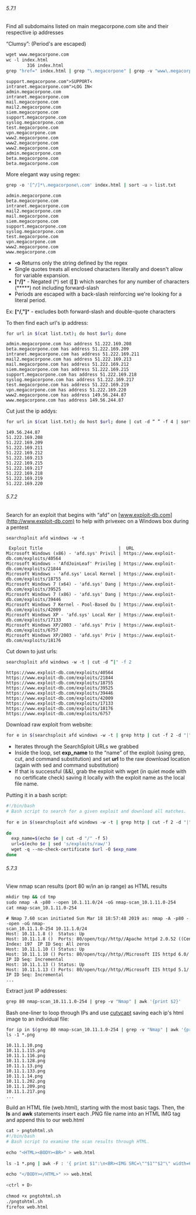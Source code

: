 

###### 5.7.1
Find all subdomains listed on main megacorpone.com site and their respective ip addresses

“Clumsy”: (Period's are escaped)
```bash
wget www.megacorpone.com  
wc -l index.html  
        316 index.html  
grep "href=" index.html | grep "\.megacorpone" | grep -v "www\.megacorpone\.com" | awk -F "http://" '{print $2}' | cut -d "/" -f 1
```
	support.megacorpone.com">SUPPORT<  
	intranet.megacorpone.com">LOG IN<  
	admin.megacorpone.com  
	intranet.megacorpone.com  
	mail.megacorpone.com  
	mail2.megacorpone.com  
	siem.megacorpone.com  
	support.megacorpone.com  
	syslog.megacorpone.com  
	test.megacorpone.com  
	vpn.megacorpone.com  
	www2.megacorpone.com  
	www2.megacorpone.com  
	www2.megacorpone.com  
	admin.megacorpone.com  
	beta.megacorpone.com  
	beta.megacorpone.com


More elegant way using regex:
```bash
grep -o '[^/]*\.megacorpone\.com' index.html | sort -u > list.txt
```
	admin.megacorpone.com  
	beta.megacorpone.com  
	intranet.megacorpone.com  
	mail2.megacorpone.com  
	mail.megacorpone.com  
	siem.megacorpone.com  
	support.megacorpone.com  
	syslog.megacorpone.com  
	test.megacorpone.com  
	vpn.megacorpone.com  
	www2.megacorpone.com  
	www.megacorpone.com


- **-o** Returns only the string defined by the regex  
- Single quotes treats all enclosed characters literally and doesn't allow for variable expansion.  
- **[^/]*** - Negated (**^**) set (**[ ]**) which searches for any number of characters (*****) not including forward-slash  
- Periods are escaped with a back-slash reinforcing we're looking for a literal period.  
  
  
Ex: **\[^/,"\]*** - excludes both forward-slash and double-quote characters  
  
  
To then find each url's ip address:
```bash
for url in $(cat list.txt); do host $url; done
```
	admin.megacorpone.com has address 51.222.169.208  
	beta.megacorpone.com has address 51.222.169.209  
	intranet.megacorpone.com has address 51.222.169.211  
	mail2.megacorpone.com has address 51.222.169.213  
	mail.megacorpone.com has address 51.222.169.212  
	siem.megacorpone.com has address 51.222.169.215  
	support.megacorpone.com has address 51.222.169.218  
	syslog.megacorpone.com has address 51.222.169.217  
	test.megacorpone.com has address 51.222.169.219  
	vpn.megacorpone.com has address 51.222.169.220  
	www2.megacorpone.com has address 149.56.244.87  
	www.megacorpone.com has address 149.56.244.87


Cut just the ip addys:
```bash
for url in $(cat list.txt); do host $url; done | cut -d “ ” -f 4 | sort -u
```
	149.56.244.87  
	51.222.169.208  
	51.222.169.209  
	51.222.169.211  
	51.222.169.212  
	51.222.169.213  
	51.222.169.215  
	51.222.169.217  
	51.222.169.218  
	51.222.169.219  
	51.222.169.220



###### 5.7.2
Search for an exploit that begins with “afd” on [www.exploit-db.com](http://www.exploit-db.com) to help with privexec on a Windows box during a pentest

```bash
searchsploit afd windows -w -t
```
	 Exploit Title                             |  URL  
	Microsoft Windows (x86) - 'afd.sys' Privil | https://www.exploit-db.com/exploits/40564  
	Microsoft Windows - 'AfdJoinLeaf' Privileg | https://www.exploit-db.com/exploits/21844  
	Microsoft Windows - 'afd.sys' Local Kernel | https://www.exploit-db.com/exploits/18755  
	Microsoft Windows 7 (x64) - 'afd.sys' Dang | https://www.exploit-db.com/exploits/39525  
	Microsoft Windows 7 (x86) - 'afd.sys' Dang | https://www.exploit-db.com/exploits/39446  
	Microsoft Windows 7 Kernel - Pool-Based Ou | https://www.exploit-db.com/exploits/42009  
	Microsoft Windows XP - 'afd.sys' Local Ker | https://www.exploit-db.com/exploits/17133  
	Microsoft Windows XP/2003 - 'afd.sys' Priv | https://www.exploit-db.com/exploits/6757  
	Microsoft Windows XP/2003 - 'afd.sys' Priv | https://www.exploit-db.com/exploits/18176  


Cut down to just urls:  
```bash
searchsploit afd windows -w -t | cut -d “|" -f 2
```
	https://www.exploit-db.com/exploits/40564  
	https://www.exploit-db.com/exploits/21844  
	https://www.exploit-db.com/exploits/18755  
	https://www.exploit-db.com/exploits/39525  
	https://www.exploit-db.com/exploits/39446  
	https://www.exploit-db.com/exploits/42009  
	https://www.exploit-db.com/exploits/17133  
	https://www.exploit-db.com/exploits/18176  
	https://www.exploit-db.com/exploits/6757

Download raw exploit from website:
```bash
for e in $(searchsploit afd windows -w -t | grep http | cut -f 2 -d "|"); do exp_name=$(echo $e | cut -d "/" -f 5) && url=$(echo $e | sed 's/exploits/raw/') && wget -q --no-check-certificate $url -O $exp_name; done
```

- Iterates through the SearchSploit URLs we grabbed  
- Inside the loop, set **exp_name** to the “name” of the exploit (using grep, cut, and command substitution) and set **url** to the raw download location (again with sed and command substitution)  
- If that is successful (&&), grab the exploit with wget (in quiet mode with no certificate check) saving it locally with the exploit name as the local file name.  
  
Putting it in a bash script:  
```bash
#!/bin/bash  
# Bash script to search for a given exploit and download all matches.  
  
for e in $(searchsploit afd windows -w -t | grep http | cut -f 2 -d "|")  
  
do  
  exp_name=$(echo $e | cut -d "/" -f 5)  
  url=$(echo $e | sed 's/exploits/raw/')  
  wget -q --no-check-certificate $url -O $exp_name  
done
```



###### 5.7.3
View nmap scan results (port 80 w/in an ip range) as HTML results  
```bash
mkdir tmp && cd tmp  
sudo nmap -A -p80 --open 10.1.11.0/24 -oG nmap-scan_10.1.11.0-254  
cat nmap-scan_10.1.11.0-254
```
	# Nmap 7.60 scan initiated Sun Mar 18 18:57:48 2019 as: nmap -A -p80 --open -oG nmap-  
	scan_10.11.1.0-254 10.11.1.0/24  
	Host: 10.11.1.8 ()  Status: Up  
	Host: 10.11.1.8 ()  Ports: 80/open/tcp//http//Apache httpd 2.0.52 ((CentOS))/   Seq  
	Index: 197  IP ID Seq: All zeros  
	Host: 10.11.1.10 () Status: Up  
	Host: 10.11.1.10 () Ports: 80/open/tcp//http//Microsoft IIS httpd 6.0/  Seq Index: 256  
	IP ID Seq: Incremental  
	Host: 10.11.1.13 () Status: Up  
	Host: 10.11.1.13 () Ports: 80/open/tcp//http//Microsoft IIS httpd 5.1/  Seq Index: 136  
	IP ID Seq: Incremental  
	...


Extract just IP addresses:  
```bash
grep 80 nmap-scan_10.11.1.0-254 | grep -v "Nmap" | awk '{print $2}'
```

Bash one-liner to loop through IPs and use [cutycapt](PWK--Tools--cutycapt.html) saving each ip's html image to an individual file:
```bash
for ip in $(grep 80 nmap-scan_10.11.1.0-254 | grep -v "Nmap" | awk '{print $2}'); do cutycapt --url=$ip --out=$ip.png;done  
ls -1 *.png
```
	10.11.1.10.png  
	10.11.1.115.png  
	10.11.1.116.png  
	10.11.1.128.png  
	10.11.1.13.png  
	10.11.1.133.png  
	10.11.1.14.png  
	10.11.1.202.png  
	10.11.1.209.png  
	10.11.1.217.png  
	...


Build an HTML file (web.html), starting with the most basic tags. Then, the **ls** and **awk** statements insert each .PNG file name into an HTML IMG tag and append this to our web.html  
```bash
cat > pngtohtml.sh  
#!/bin/bash  
# Bash script to examine the scan results through HTML.  
  
echo "<HTML><BODY><BR>" > web.html  
  
ls -1 *.png | awk -F : '{ print $1":\n<BR><IMG SRC=\""$1""$2"\" width=600><BR>"}' >> web.html  
  
echo "</BODY></HTML>" >> web.html  
  
<ctrl + D>  
  
chmod +x pngtohtml.sh  
./pngtohtml.sh  
firefox web.html
```